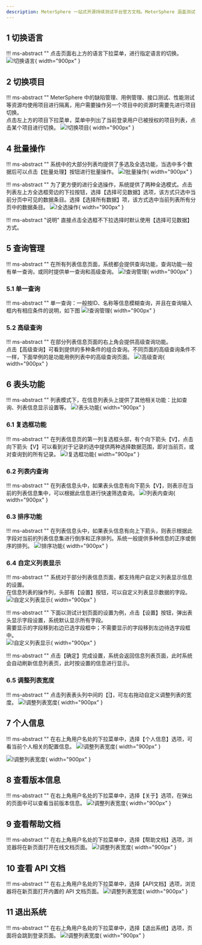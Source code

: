 ```yaml
---
description: MeterSphere 一站式开源持续测试平台官方文档。MeterSphere 涵盖测试管理、接口测试、UI 测试和性能测试等功能，全面兼容 JMeter、Selenium 等主流开源标准，有效助力开发和测试团队充分利用云弹性进行高度可 扩展的自动化测试，加速高质量的软件交付。
---
```


## 1 切换语言
!!! ms-abstract "" 
    点击页面右上方的语言下拉菜单，进行指定语言的切换。
![!切换语言](../img/general/切换语言.png){ width="900px" }

## 2 切换项目
!!! ms-abstract ""
    MeterSphere 中的缺陷管理、用例管理、接口测试、性能测试等资源均使用项目进行隔离，用户需要操作另一个项目中的资源时需要先进行项目切换。<br>
    点击左上方的项目下拉菜单，菜单中列出了当前登录用户已被授权的项目列表，点击某个项目进行切换。
![!切换项目](../img/general/切换项目.png){ width="900px" }

## 4 批量操作
!!! ms-abstract ""
    系统中的大部分列表均提供了多选及全选功能，当选中多个数据后可以点击【批量处理】按钮进行批量操作。
![!批量操作](../img/general/批量操作1.png){ width="900px" }

!!! ms-abstract ""
    为了更方便的进行全选操作，系统提供了两种全选模式。点击列表左上方全选框旁边的下拉按钮，选择【选择可见数据】选项，该方式只选中当前分页中可见的数据条目。选择【选择所有数据】项，该方式选中当前列表所有分页中的数据条目。
![!全选操作](../img/general/全选操作.png){ width="900px" }

!!! ms-abstract "说明"
    直接点击全选框不下拉选择时默认使用【选择可见数据】方式。

## 5 查询管理
!!! ms-abstract ""
    在所有列表信息页面，系统都会提供查询功能，查询功能一般有单一查询，或同时提供单一查询和高级查询。
![!查询管理](../img/general/查询管理.png){ width="900px" }

### 5.1 单一查询
!!! ms-abstract ""
    单一查询：一般按ID、名称等信息模糊查询，并且在查询输入框内有相应条件的说明，如下图
![!查询管理](../img/general/单一查询.png){ width="900px" }

### 5.2 高级查询
!!! ms-abstract ""
    在部分列表信息页面的右上角会提供高级查询功能。<br>
    点击【高级查询】可看到提供的多种条件的组合查询。不同页面的高级查询条件不一样，下面举例的是功能用例列表中的高级查询页面。
![!高级查询](../img/general/高级查询2.png){ width="900px" }

## 6 表头功能
!!! ms-abstract ""
    列表模式下，在信息列表头上提供了其他相关功能：比如查询、列表信息显示设置等。
![!表头功能](../img/general/表头功能.png){ width="900px" }

### 6.1 复选框功能
!!! ms-abstract ""
    在列表信息页的第一列复选框头部，有个向下箭头【V】，点击向下箭头【V】可以看到对于记录的选中提供两种选择数据范围，即对当前页，或对查询到的所有记录。
![!复选框功能](../img/general/复选框功能.png){ width="900px" }

### 6.2 列表内查询
!!! ms-abstract ""
    在列表信息头中，如果表头信息有向下箭头【V】，则表示在当前的列表信息集中，可以根据此信息进行快速筛选查询。
![!列表内查询](../img/general/列表内查询1.png){ width="900px" }

### 6.3 排序功能
!!! ms-abstract ""
    在列表信息头中，如果表头信息有向上下箭头，则表示根据此字段对当前的列表信息集进行倒序和正序排列。系统一般提供多种信息的正序或倒序的排列。
![!排序功能](../img/general/排序功能.png){ width="900px" }

### 6.4 自定义列表显示
!!! ms-abstract ""
    系统对于部分列表信息页面，都支持用户自定义列表显示信息的设置。<br>
    在信息列表的操作列，头部有【设置】按钮，可以自定义列表显示数据的字段。
![!自定义列表显示](../img/general/自定义列表展示1.png){ width="900px" }

!!! ms-abstract ""
    下面以测试计划页面的设置为例，点击【设置】按钮，弹出表头显示字段设置，系统默认显示所有字段。<br>
    需要显示的字段移到右边已选字段框中；不需要显示的字段移到左边待选字段框中。<br>
![!自定义列表显示](../img/general/自定义列表展示2.png){ width="900px" }

!!! ms-abstract ""
    点击【确定】完成设置，系统会返回信息列表页面，此时系统会自动刷新信息列表页，此时按设置的信息进行显示。

### 6.5 调整列表宽度
!!! ms-abstract ""
    点击列表表头列中间的【|】，可左右拖动自定义调整列表的宽度。
![!调整列表宽度](../img/general/调整列表宽度.png){ width="900px" }

## 7 个人信息
!!! ms-abstract ""
    在右上角用户名处的下拉菜单中，选择【个人信息】选项，可看当前个人相关的配置信息。
![!调整列表宽度](../img/general/个人信息.png){ width="900px" }

![!调整列表宽度](../img/general/个人信息_1.png){ width="900px" }

## 8 查看版本信息
!!! ms-abstract ""
    在右上角用户名处的下拉菜单中，选择【关于】选项，在弹出的页面中可以查看当前版本信息。
![!调整列表宽度](../img/general/版本信息.png){ width="900px" }

## 9 查看帮助文档
!!! ms-abstract ""
    在右上角用户名处的下拉菜单中，选择【帮助文档】选项，浏览器将在新页面打开在线文档页面。
![!调整列表宽度](../img/general/帮助文档.png){ width="900px" }

## 10 查看 API 文档
!!! ms-abstract ""
    在右上角用户名处的下拉菜单中，选择【API文档】选项，浏览器将在新页面打开内置的 API 文档页面。
![!调整列表宽度](../img/general/API文档.png){ width="900px" }

## 11 退出系统
!!! ms-abstract ""
    在右上角用户名处的下拉菜单中，选择【退出系统】选项，页面将会跳到登录页面。
![!调整列表宽度](../img/general/退出系统.png){ width="900px" }